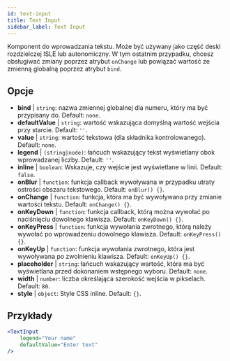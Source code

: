 ```yaml
---
id: text-input
title: Text Input
sidebar_label: Text Input
---
```


Komponent do wprowadzania tekstu. Może być używany jako część deski rozdzielczej ISLE lub autonomiczny. W tym ostatnim przypadku, chcesz obsługiwać zmiany poprzez atrybut `onChange` lub powiązać wartość ze zmienną globalną poprzez atrybut `bind`.

## Opcje

* __bind__ | `string`: nazwa zmiennej globalnej dla numeru, który ma być przypisany do. Default: `none`.
* __defaultValue__ | `string`: wartość wskazująca domyślną wartość wejścia przy starcie. Default: `''`.
* __value__ | `string`: wartość tekstowa (dla składnika kontrolowanego). Default: `none`.
* __legend__ | `(string|node)`: łańcuch wskazujący tekst wyświetlany obok wprowadzanej liczby. Default: `''`.
* __inline__ | `boolean`: Wskazuje, czy wejście jest wyświetlane w linii. Default: `false`.
* __onBlur__ | `function`: funkcja callback wywoływana w przypadku utraty ostrości obszaru tekstowego. Default: `onBlur() {}`.
* __onChange__ | `function`: funkcja, która ma być wywoływana przy zmianie wartości tekstu. Default: `onChange() {}`.
* __onKeyDown__ | `function`: funkcja callback, którą można wywołać po naciśnięciu dowolnego klawisza. Default: `onKeyDown() {}`.
* __onKeyPress__ | `function`: funkcja wywołania zwrotnego, którą należy wywołać po wprowadzeniu dowolnego klawisza. Default: `onKeyPress() {}`.
* __onKeyUp__ | `function`: funkcja wywołania zwrotnego, która jest wywoływana po zwolnieniu klawisza. Default: `onKeyUp() {}`.
* __placeholder__ | `string`: łańcuch wskazujący wartość, która ma być wyświetlana przed dokonaniem wstępnego wyboru. Default: `none`.
* __width__ | `number`: liczba określająca szerokość wejścia w pikselach. Default: `80`.
* __style__ | `object`: Style CSS inline. Default: `{}`.


## Przykłady

```jsx live
<TextInput
    legend="Your name"
    defaultValue="Enter text"
/>
```

